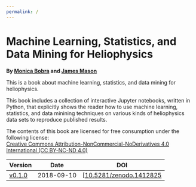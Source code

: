 ```yaml
---
permalink: /
---
```


Machine Learning, Statistics, and Data Mining for Heliophysics
======================================

**By [Monica Bobra](https://web.stanford.edu/~mbobra/) and [James Mason](http://jamespaulmason.strikingly.com/)**

This is a book about machine learning, statistics, and data mining for heliophysics.

This book includes a collection of interactive Jupyter notebooks, written in Python, that explicitly shows the reader how to use machine learning, statistics, and data minining techniques on various kinds of heliophysics data sets to reproduce published results. 

The contents of this book are licensed for free consumption under the following license:  
[Creative Commons Attribution-NonCommercial-NoDerivatives 4.0 International (CC BY-NC-ND 4.0)](https://creativecommons.org/licenses/by-nc-nd/4.0/)

|Version|Date|DOI|
|-------|----|---|
| [v0.1.0](https://github.com/HelioML/HelioML/releases/tag/v0.1.0) | 2018-09-10 | [[10.5281/zenodo.1412825](https://doi.org/10.5281/zenodo.1412825) |